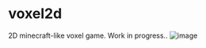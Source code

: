 # voxel2d
2D minecraft-like voxel game. Work in progress..
![image](https://user-images.githubusercontent.com/83043568/211255505-04f5f226-0f1e-4c70-ae31-a270f46e8eea.png)

